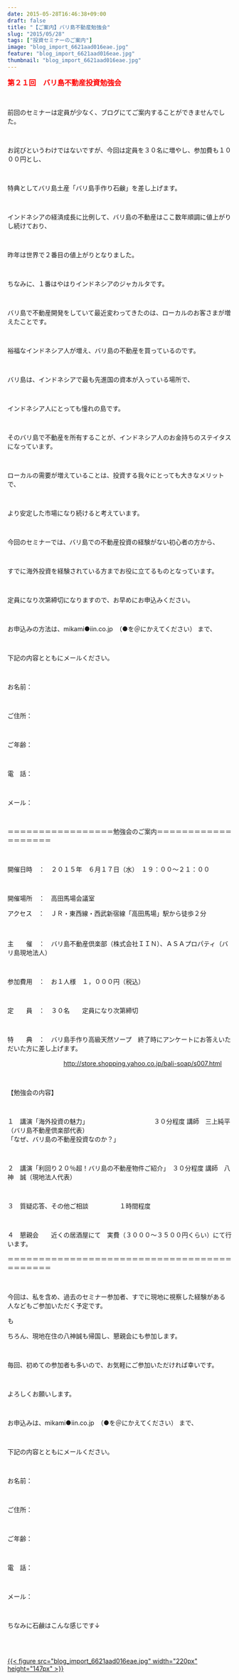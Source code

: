 ```yaml
---
date: 2015-05-28T16:46:38+09:00
draft: false
title: "【ご案内】バリ島不動産勉強会"
slug: "2015/05/28"
tags: ["投資セミナーのご案内"]
image: "blog_import_6621aad016eae.jpg"
feature: "blog_import_6621aad016eae.jpg"
thumbnail: "blog_import_6621aad016eae.jpg"
---
```

<p><font color="#ff0000" size="3"><strong>第２１回　バリ島不動産投資勉強会</strong></font></p><br/><p>前回のセミナーは定員が少なく、ブログにてご案内することができませんでした。</p><br/><p>お詫びというわけではないですが、今回は定員を３０名に増やし、参加費も１０００円とし、</p><br/><p>特典としてバリ島土産「バリ島手作り石鹸」を差し上げます。</p><br/><p>インドネシアの経済成長に比例して、バリ島の不動産はここ数年順調に値上がりし続けており、</p><br/><p>昨年は世界で２番目の値上がりとなりました。</p><br/><p>ちなみに、１番はやはりインドネシアのジャカルタです。</p><br/><p>バリ島で不動産開発をしていて最近変わってきたのは、ローカルのお客さまが増えたことです。</p><br/><p>裕福なインドネシア人が増え、バリ島の不動産を買っているのです。</p><br/><p>バリ島は、インドネシアで最も先進国の資本が入っている場所で、</p><br/><p>インドネシア人にとっても憧れの島です。</p><br/><p>そのバリ島で不動産を所有することが、インドネシア人のお金持ちのステイタスになっています。</p><br/><p>ローカルの需要が増えていることは、投資する我々にとっても大きなメリットで、</p><br/><p>より安定した市場になり続けると考えています。</p><br/><p>今回のセミナーでは、バリ島での不動産投資の経験がない初心者の方から、</p><br/><p>すでに海外投資を経験されている方までお役に立てるものとなっています。</p><br/><p>定員になり次第締切になりますので、お早めにお申込みください。</p><br/><p>お申込みの方法は、mikami●iin.co.jp　（●を＠にかえてください） まで、</p><br/><p>下記の内容とともにメールください。</p><br/><p>お名前：</p><br/><p>ご住所：</p><br/><p>ご年齢：</p><br/><p>電　話：</p><br/><p>メール：</p><br/><p>＝＝＝＝＝＝＝＝＝＝＝＝＝＝＝＝＝勉強会のご案内＝＝＝＝＝＝＝＝＝＝＝＝＝＝＝＝＝＝＝</p><br/><p>開催日時　：　２０１５年　６月１７日（水）　１９：００～２１：００</p><br/><p>開催場所　：　高田馬場会議室<br/></p><p>アクセス　：　ＪＲ・東西線・西武新宿線「高田馬場」駅から徒歩２分</p><p>　　　　　　　</p><p>主　　催　：　バリ島不動産倶楽部（株式会社ＩＩＮ）、ＡＳＡプロパティ（バリ島現地法人）</p><br/><p>参加費用　：　お１人様　１，０００円（税込）</p><br/><p>定　　員　：　３０名　　定員になり次第締切</p><br/><p>特　　典　：　バリ島手作り高級天然ソープ　終了時にアンケートにお答えいただいた方に差し上げます。</p><p>　　　　　　　　　<a href="http://store.shopping.yahoo.co.jp/bali-soap/s007.html">http://store.shopping.yahoo.co.jp/bali-soap/s007.html</a> </p><br/><p>【勉強会の内容】</p><br/><p>１　講演「海外投資の魅力」　　　　　　　　　　　３０分程度 講師　三上純平（バリ島不動産倶楽部代表）<br/>「なぜ、バリ島の不動産投資なのか？」</p><br/><p>２　講演「利回り２０％超！バリ島の不動産物件ご紹介」　３０分程度 講師　八神　誠（現地法人代表）</p><br/><p>３　質疑応答、その他ご相談　　　　　１時間程度</p><br/><p>４　懇親会　　近くの居酒屋にて　実費（３０００～３５００円くらい）にて行います。<br/></p><p>＝＝＝＝＝＝＝＝＝＝＝＝＝＝＝＝＝＝＝＝＝＝＝＝＝＝＝＝＝＝＝＝＝＝＝＝＝＝＝＝＝＝＝</p><br/><p>今回は、私を含め、過去のセミナー参加者、すでに現地に視察した経験がある人などもご参加いただく予定です。</p><p>も</p><p>ちろん、現地在住の八神誠も帰国し、懇親会にも参加します。</p><br/><p>毎回、初めての参加者も多いので、お気軽にご参加いただければ幸いです。</p><br/><p>よろしくお願いします。</p><br/><p>お申込みは、mikami●iin.co.jp　（●を＠にかえてください） まで、</p><br/><p>下記の内容とともにメールください。</p><br/><p>お名前：</p><br/><p>ご住所：</p><br/><p>ご年齢：</p><br/><p>電　話：</p><br/><p>メール：</p><br/><p>ちなみに石鹸はこんな感じです↓</p><br/><p><br/><a href="blog_import_6621aad1a304a.jpg">{{< figure src="blog_import_6621aad016eae.jpg" width="220px" height="147px" >}}</a> <br/></p>

